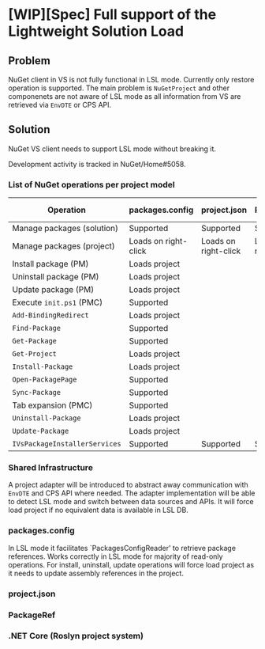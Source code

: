 # [WIP][Spec] Full support of the Lightweight Solution Load

## Problem

NuGet client in VS is not fully functional in LSL mode. Currently only restore operation is supported. The main problem is `NuGetProject` and other componenets are not aware of LSL mode as all information from VS are retrieved via `EnvDTE` or CPS API.

## Solution

NuGet VS client needs to support LSL mode without breaking it.

Development activity is tracked in NuGet/Home#5058.

### List of NuGet operations per project model

Operation|packages.config|project.json|PackageRef|.NET Core
--- | --- | --- | --- | ---
Manage packages (solution)| Supported | Supported | Supported
Manage packages (project)| Loads on right-click | Loads on right-click | Loads on right-click
Install package (PM)| Loads project
Uninstall package (PM)| Loads project
Update package (PM)| Loads project
Execute `init.ps1` (PMC)| Supported
`Add-BindingRedirect` | Loads project
`Find-Package` | Supported
`Get-Package` | Supported
`Get-Project` | Loads project
`Install-Package` | Loads project
`Open-PackagePage` | Supported
`Sync-Package` | Supported
Tab expansion (PMC)| Supported
`Uninstall-Package`| Loads project
`Update-Package` | Loads project
`IVsPackageInstallerServices`| Supported | Supported | Supported

### Shared Infrastructure

A project adapter will be introduced to abstract away communication with `EnvDTE` and CPS API where needed. The adapter implementation will be able to detect LSL mode and switch between data sources and APIs. It will force load project if no equivalent data is available in LSL DB.

### packages.config

In LSL mode it facilitates `PackagesConfigReader' to retrieve package references. Works correctly in LSL mode for majority of read-only operations. For install, uninstall, update operations will force load project as it needs to update assembly references in the project.

### project.json

### PackageRef

### .NET Core (Roslyn project system)